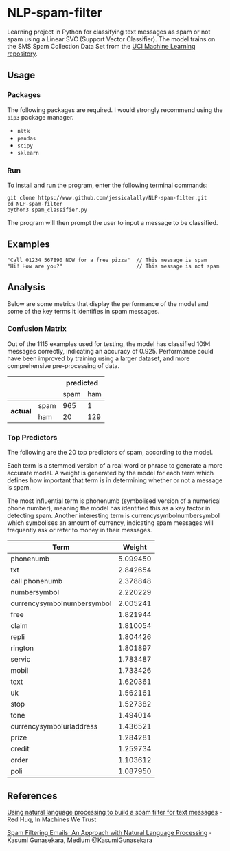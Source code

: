 # NLP-spam-filter

Learning project in Python for classifying text messages as spam or not spam using a Linear SVC (Support Vector Classifier). The model trains on the SMS Spam Collection Data Set from the [UCI Machine Learning repository](https://archive.ics.uci.edu/ml/datasets/sms+spam+collection).

## Usage
### Packages
The following packages are required. I would strongly recommend using the `pip3` package manager.
* `nltk`
* `pandas`
* `scipy`
* `sklearn`

### Run
To install and run the program, enter the following terminal commands:
```
git clone https://www.github.com/jessicalally/NLP-spam-filter.git
cd NLP-spam-filter
python3 spam_classifier.py
```
The program will then prompt the user to input a message to be classified.

## Examples
```
"Call 01234 567890 NOW for a free pizza"  // This message is spam
"Hi! How are you?"                        // This message is not spam
```
## Analysis

Below are some metrics that display the performance of the model and some of the key terms it identifies in spam messages.

### Confusion Matrix

Out of the 1115 examples used for testing, the model has classified 1094 messages correctly, indicating an accuracy of 0.925. Performance could have been improved by training using a larger dataset, and more comprehensive pre-processing of data.

<table>
<thead>
  <tr>
    <th colspan="2" rowspan="2"></th>
    <th colspan="2">predicted</th>
  </tr>
  <tr>
    <td>spam</td>
    <td>ham</td>
  </tr>
</thead>
<tbody>
  <tr>
    <td rowspan="2"><b>actual</b></td>
    <td>spam</td>
    <td>965</td>
    <td>1</td>
  </tr>
  <tr>
    <td>ham</td>
    <td>20</td>
    <td>129</td>
  </tr>
</tbody>
</table>

### Top Predictors
The following are the 20 top predictors of spam, according to the model.

Each term is a stemmed version of a real word or phrase to generate a more accurate model. A weight is generated by the model for each term which defines how important that term is in determining whether or not a message is spam.

The most influential term is phonenumb (symbolised version of a numerical phone number), meaning the model has identified this as a key factor in detecting spam. Another interesting term is currencysymbolnumbersymbol which symbolises an amount of currency, indicating spam messages will frequently ask or refer to money in their messages.

<table>
<thead>
  <tr>
    <th>Term</th>
    <th>Weight</th>
  </tr>
</thead>
<tbody>
  <tr>
    <td>phonenumb</td>
    <td>5.099450</td>
  </tr>
  <tr>
    <td>txt</td>
    <td>2.842654</td>
  </tr>
  <tr>
    <td>call phonenumb</td>
    <td>2.378848</td>
  </tr>
  <tr>
    <td>numbersymbol</td>
    <td>2.220229</td>
  </tr>
  <tr>
    <td>currencysymbolnumbersymbol</td>
    <td>2.005241</td>
  </tr>
  <tr>
    <td>free</td>
    <td>1.821944</td>
  </tr>
  <tr>
    <td>claim</td>
    <td>1.810054</td>
  </tr>
  <tr>
    <td>repli</td>
    <td>1.804426</td>
  </tr>
  <tr>
    <td>rington</td>
    <td>1.801897</td>
  </tr>
  <tr>
    <td>servic</td>
    <td>1.783487</td>
  </tr>
  <tr>
    <td>mobil</td>
    <td>1.733426</td>
  </tr>
  <tr>
    <td>text</td>
    <td>1.620361</td>
  </tr>
  <tr>
    <td>uk</td>
    <td>1.562161</td>
  </tr>
  <tr>
    <td>stop</td>
    <td>1.527382</td>
  </tr>
  <tr>
    <td>tone</td>
    <td>1.494014</td>
  </tr>
  <tr>
    <td>currencysymbolurladdress</td>
    <td>1.436521</td>
  </tr>
  <tr>
    <td>prize</td>
    <td>1.284281</td>
  </tr>
  <tr>
    <td>credit</td>
    <td>1.259734</td>
  </tr>
  <tr>
    <td>order</td>
    <td>1.103612</td>
  </tr>
  <tr>
    <td>poli</td>
    <td>1.087950</td>
  </tr>
</tbody>
</table>

## References
[Using natural language processing to build a spam filter for text messages](https://inmachineswetrust.com/posts/sms-spam-filter/) - Red Huq, In Machines We Trust

[Spam Filtering Emails: An Approach with Natural Language Processing](https://medium.com/@kasumisanchika/spam-filtering-emails-an-approach-with-natural-language-processing-15abb46dd7d5) - Kasumi Gunasekara, Medium @KasumiGunasekara
